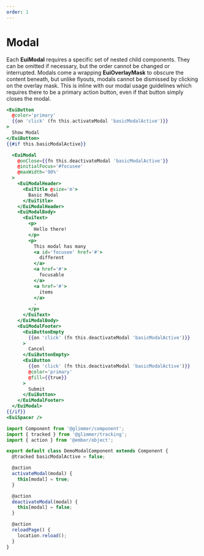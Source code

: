 ```yaml
---
order: 1
---
```


# Modal

<EuiText>
  Each <strong>EuiModal</strong> requires a specific set of nested child components. They can be
  omitted if necessary, but the order cannot be changed or interrupted. Modals
  come a wrapping <strong>EuiOverlayMask</strong> to obscure the content beneath, but unlike
  flyouts, modals cannot be dismissed by clicking on the overlay mask. This is
  inline with our modal usage guidelines which requires there to be a primary
  action button, even if that button simply closes the modal.
</EuiText>

```hbs template
<EuiButton
  @color='primary'
  {{on 'click' (fn this.activateModal 'basicModalActive')}}
>
  Show Modal
</EuiButton>
{{#if this.basicModalActive}}

  <EuiModal
    @onClose={{fn this.deactivateModal 'basicModalActive'}}
    @initialFocus='#focusee'
    @maxWidth='90%'
  >
    <EuiModalHeader>
      <EuiTitle @size='m'>
        Basic Modal
      </EuiTitle>
    </EuiModalHeader>
    <EuiModalBody>
      <EuiText>
        <p>
          Hello there!
        </p>
        <p>
          This modal has many
          <a id='focusee' href='#'>
            different
          </a>
          <a href='#'>
            focusable
          </a>
          <a href='#'>
            items
          </a>
          .
        </p>
      </EuiText>
    </EuiModalBody>
    <EuiModalFooter>
      <EuiButtonEmpty
        {{on 'click' (fn this.deactivateModal 'basicModalActive')}}
      >
        Cancel
      </EuiButtonEmpty>
      <EuiButton
        {{on 'click' (fn this.deactivateModal 'basicModalActive')}}
        @color='primary'
        @fill={{true}}
      >
        Submit
      </EuiButton>
    </EuiModalFooter>
  </EuiModal>
{{/if}}
<EuiSpacer />
```

```js component
import Component from '@glimmer/component';
import { tracked } from '@glimmer/tracking';
import { action } from '@ember/object';

export default class DemoModalComponent extends Component {
  @tracked basicModalActive = false;

  @action
  activateModal(modal) {
    this[modal] = true;
  }

  @action
  deactivateModal(modal) {
    this[modal] = false;
  }

  @action
  reloadPage() {
    location.reload();
  }
}
```
